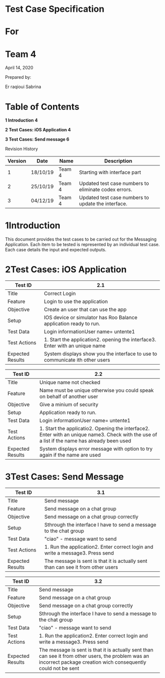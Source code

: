 # Test Case Specification

# For

# Team 4

April 14, 2020

Prepared by:

Er raqioui Sabrina

# **Table of Contents**

**1 Introduction 4**

**2 Test Cases: iOS Application 4**

**3 Test Cases: Send message 6**

Revision History

| **Version** | **Date** | **Name** | **Description** |
| --- | --- | --- | --- |
| 1 | 18/10/19 | Team 4 | Starting with interface part |
| 2 | 25/10/19 | Team 4 | Updated test case numbers to eliminate codex errors. |
| 3 | 04/12/19 | Team 4 | Updated test case numbers to update the interface. |

# 1Introduction

This document provides the test cases to be carried out for the Messaging Application. Each item to be tested is represented by an individual test case. Each case details the input and expected outputs.

# 2Test Cases: iOS Application

| Test ID | 2.1 |
| --- | --- |
| Title | Correct Login |
| Feature | Login to use the application |
| Objective | Create an user that can use the app |
| Setup | IOS device or simulator has Roo Balance application ready to run. |
| Test Data | Login informationUser name= untente1 |
| Test Actions | 1. Start the application2. opening the interface3. Enter with an unique name |
| Expected Results | System displays show you the interface to use to communicate ith other users |

| Test ID | 2.2 |
| --- | --- |
| Title | Unique name not checked |
| Feature | Name must be unique otherwise you could speak on behalf of another user |
| Objective | Give a minium of security |
| Setup | Application ready to run. |
| Test Data | Login informationUser name= untente1 |
| Test Actions | 1. Start the applicatio2. Opening the interface2. Enter with an unique name3. Check with the use of a list if the name has already been used |
| Expected Results | System displays error message with option to try again if the name are used |

# 3Test Cases: Send Message

| Test ID | 3.1 |
| --- | --- |
| Title | Send message |
| Feature | Send message on a chat group |
| Objective | Send message on a chat group correctly |
| Setup | Sthrough the interface I have to send a message to the chat group |
| Test Data | &quot;ciao&quot; - message want to send |
| Test Actions | 1. Run the application2. Enter correct login and write a message3. Press send |
| Expected Results | The message is sent is that it is actually sent than can see it from other users |

| Test ID | 3.2 |
| --- | --- |
| Title | Send message |
| Feature | Send message on a chat group |
| Objective | Send message on a chat group correctly |
| Setup | Sthrough the interface I have to send a message to the chat group |
| Test Data | &quot;ciao&quot; - message want to send |
| Test Actions | 1. Run the application2. Enter correct login and write a message3. Press send |
| Expected Results | The message is sent is that it is actually sent than can see it from other users, the problem was an incorrect package creation wich consequently could not be sent |